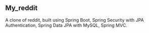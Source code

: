 ## **My_reddit** ##

A clone of reddit, built using Spring Boot, Spring Security with JPA Authentication, Spring Data JPA with MySQL, Spring MVC. 
